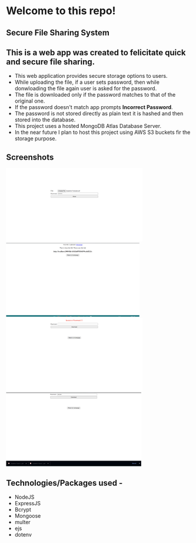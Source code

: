 # Welcome to this repo!

## Secure File Sharing System


## This is a web app was created to felicitate quick and secure file sharing.
- This web application provides secure storage options to users.
- While uploading the file, if a user sets password, then while donwloading the file again user is asked for the password.
- The file is downloaded only if the password matches to that of the original one.
- If the password doesn't match app prompts **Incorrect Password**.
- The password is not stored directly as plain text it is hashed and then stored into the database.
- This project uses a hosted MongoDB Atlas Database Server.
- In the near future I plan to host this project using AWS S3 buckets fir the storage purpose.



## Screenshots
<p align="center>
  <img src="https://github.com/omkarae/File-Sharing/blob/main/1.png" alt="UI" height=200px></img>
  <img src="https://github.com/omkarae/File-Sharing/blob/main/2.png" alt="Response" height=200px></img>
  <img src="https://github.com/omkarae/File-Sharing/blob/main/3.png" alt="UI" height=200px></img>
  <img src="https://github.com/omkarae/File-Sharing/blob/main/4.png" alt="Response" height=200px></img>
  <img src="https://github.com/omkarae/File-Sharing/blob/main/5.png" alt="UI" height=200px></img>
</p>



## Technologies/Packages used - 
- NodeJS
- ExpressJS
- Bcrypt
- Mongoose
- multer
- ejs
- dotenv
